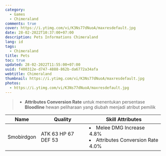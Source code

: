 ```yaml
---
category:
  - Games
  - Chimeraland
comments: true
cover: https://i.ytimg.com/vi/K3Ns77dNuoA/maxresdefault.jpg
date: 28-02-2022T10:37:00+07:00
description: Pets Informations Chimeraland
lang: id
tags:
  - Chimeraland
title: Pets
toc: true
updated: 28-02-2022T11:55:00+07:00
uuid: f400312e-d747-4888-862b-da6772a34afa
webtitle: Chimeraland
thumbnail: https://i.ytimg.com/vi/K3Ns77dNuoA/maxresdefault.jpg
photos:
  - https://i.ytimg.com/vi/K3Ns77dNuoA/maxresdefault.jpg
---
```


<blockquote>
  <ul>
    <li><b>Attributes Conversion Rate</b> untuk menentukan persentase <b>Bloodline</b> hewan peliharaan yang diubah
      menjadi
      atribut pemilik</li>
  </ul>
</blockquote>

<table id="pet-tree">
  <thead>
    <tr>
      <th>Name</th>
      <th>Quality</th>
      <th>Skill Attributes</th>
    </tr>
  </thead>
  <tbody>
    <tr>
      <td>Smobirdgon</td>
      <td>
        ATK 63 HP 67 DEF 53
      </td>
      <td>
        <li>Melee DMG Increase 4.8%</li>
        <li>Attributes Conversion Rate 4.0%</li>
      </td>
    </tr>
  </tbody>
</table>

<link rel="stylesheet" href="https://cdn.datatables.net/1.11.4/css/jquery.dataTables.min.css" />
<script src="https://code.jquery.com/jquery-3.5.1.js"></script>
<script src="https://cdn.datatables.net/1.11.4/js/jquery.dataTables.min.js"></script>
<script>
  document.addEventListener("DOMContentLoaded", function () {
    let table = new DataTable("table#pet-tree");
  });
</script>